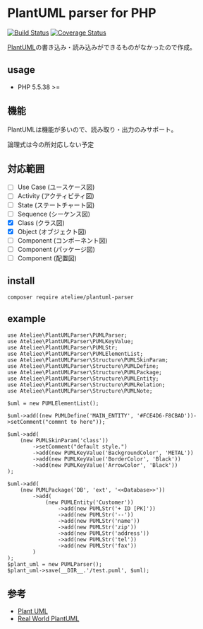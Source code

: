 # PlantUML parser for PHP

[![Build Status](https://travis-ci.org/ateliee/plantuml-parser.svg?branch=development)](https://travis-ci.org/ateliee/plantuml-parser)
[![Coverage Status](https://coveralls.io/repos/github/ateliee/plantuml-parser/badge.svg?branch=development)](https://coveralls.io/github/ateliee/plantuml-parser?branch=development)

[PlantUML](http://plantuml.com/ja/)の書き込み・読み込みができるものがなかったので作成。

## usage
* PHP 5.5.38 >=

## 機能
PlantUMLは機能が多いので、読み取り・出力のみサポート。

論理式は今の所対応しない予定

## 対応範囲

* [ ] Use Case (ユースケース図)
* [ ] Activity (アクティビティ図)
* [ ] State (ステートチャート図)	
* [ ] Sequence (シーケンス図)
* [x] Class (クラス図)
* [x] Object (オブジェクト図)
* [ ] Component (コンポーネント図)
* [ ] Component (パッケージ図)
* [ ] Component (配置図)

## install
```
composer require ateliee/plantuml-parser
```

## example

```
use Ateliee\PlantUMLParser\PUMLParser;
use Ateliee\PlantUMLParser\PUMLKeyValue;
use Ateliee\PlantUMLParser\PUMLStr;
use Ateliee\PlantUMLParser\PUMLElementList;
use Ateliee\PlantUMLParser\Structure\PUMLSkinParam;
use Ateliee\PlantUMLParser\Structure\PUMLDefine;
use Ateliee\PlantUMLParser\Structure\PUMLPackage;
use Ateliee\PlantUMLParser\Structure\PUMLEntity;
use Ateliee\PlantUMLParser\Structure\PUMLRelation;
use Ateliee\PlantUMLParser\Structure\PUMLNote;

$uml = new PUMLElementList();

$uml->add((new PUMLDefine('MAIN_ENTITY', '#FCE4D6-F8CBAD'))->setComment("commnt to here"));

$uml->add(
    (new PUMLSkinParam('class'))
        ->setComment("default style.")
        ->add(new PUMLKeyValue('BackgroundColor', 'METAL'))
        ->add(new PUMLKeyValue('BorderColor', 'Black'))
        ->add(new PUMLKeyValue('ArrowColor', 'Black'))
);

$uml->add(
    (new PUMLPackage('DB', 'ext', '<<Database>>'))
        ->add(
            (new PUMLEntity('Customer'))
                ->add(new PUMLStr('+ ID [PK]'))
                ->add(new PUMLStr('--'))
                ->add(new PUMLStr('name'))
                ->add(new PUMLStr('zip'))
                ->add(new PUMLStr('address'))
                ->add(new PUMLStr('tel'))
                ->add(new PUMLStr('fax'))
        )
);
$plant_uml = new PUMLParser();
$plant_uml->save(__DIR__.'/test.puml', $uml);
```

## 参考
* [Plant UML](http://plantuml.com/ja/)
* [Real World PlantUML](https://real-world-plantuml.com/)